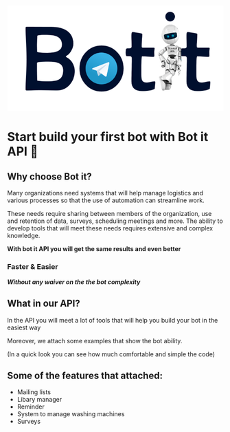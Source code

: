 <img src="./other/logo.png">

# Start build your first bot with Bot it API 🤖
## Why choose Bot it?

Many organizations need systems that will help manage logistics and various processes so that the use of automation can streamline work.

These needs require sharing between members of the organization, use and retention of data, surveys, scheduling meetings and more. The ability to develop tools that will meet these needs requires extensive and complex knowledge.

**With bot it API you will get the same results and even better**

### Faster & Easier

***Without any waiver on the the bot complexity***


## What in our API?

In the API you will meet a lot of tools that will help you build your bot in the easiest way

Moreover, we attach some examples that show the bot ability.

(In a quick look you can see how much comfortable and simple the code)

## Some of the features that attached:

* Mailing lists
* Libary manager
* Reminder
* System to manage washing machines
* Surveys

